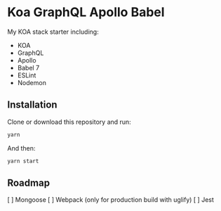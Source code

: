# Koa GraphQL Apollo Babel

My KOA stack starter including:

* KOA
* GraphQL
* Apollo
* Babel 7
* ESLint
* Nodemon

## Installation

Clone or download this repository and run:

```javascript
yarn
```

And then:

```javascript
yarn start
```

## Roadmap

[ ] Mongoose
[ ] Webpack (only for production build with uglify)
[ ] Jest
